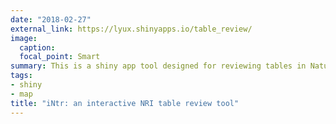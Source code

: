 ```yaml
---
date: "2018-02-27"
external_link: https://lyux.shinyapps.io/table_review/
image:
  caption: 
  focal_point: Smart
summary: This is a shiny app tool designed for reviewing tables in Natural Resource Inventory reports.
tags:
- shiny
- map
title: "iNtr: an interactive NRI table review tool"
---
```

